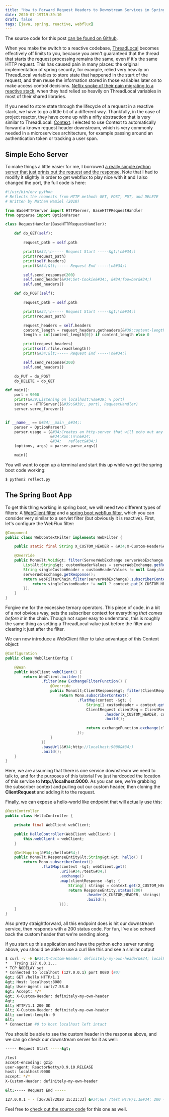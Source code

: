 ```yaml
---
title: "How to Forward Request Headers to Downstream Services in Spring Boot Webflux"
date: 2020-07-19T19:39:10
draft: false
tags: [java, spring, reactive, webflux]
---
```


The source code for this post [can be found on Github](https://github.com/nfisher23/reactive-programming-webflux/tree/master/context-api).

When you make the switch to a reactive codebase, [ThreadLocal](https://docs.oracle.com/javase/7/docs/api/java/lang/ThreadLocal.html) becomes effectively off limits to you, because you aren&#39;t guaranteed that the thread that starts the request processing remains the same, even if it&#39;s the same HTTP request. This has caused pain in many places: the original implementation of spring security, for example, relied very heavily on ThreadLocal variables to store state that happened in the start of the request, and then reuse the information stored in those variables later on to make access control decisions. [Neflix spoke of their pain migrating to a reactive stack](https://netflixtechblog.com/zuul-2-the-netflix-journey-to-asynchronous-non-blocking-systems-45947377fb5c), when they had relied so heavily on ThreadLocal variables in most of their shared libraries.

If you need to store state through the lifecycle of a request in a reactive stack, we have to go a little bit of a different way. Thankfully, in the case of project reactor, they have come up with a nifty abstraction that is very similar to ThreadLocal: [Context](https://projectreactor.io/docs/core/release/reference/#context). I elected to use Context to automatically forward a known request header downstream, which is very commonly needed in a microservices architecture, for example passing around an authentication token or tracking a user span.

## Simple Echo Server

To make things a little easier for me, I borrowed [a really simple python server that just prints out the request and the response](https://gist.github.com/huyng/814831). Note that I had to modify it slightly in order to get webflux to play nice with it and I also changed the port, the full code is here:

```python
#!/usr/bin/env python
# Reflects the requests from HTTP methods GET, POST, PUT, and DELETE
# Written by Nathan Hamiel (2010)

from BaseHTTPServer import HTTPServer, BaseHTTPRequestHandler
from optparse import OptionParser

class RequestHandler(BaseHTTPRequestHandler):

    def do_GET(self):

        request_path = self.path

        print(&#34;\n----- Request Start -----&gt;\n&#34;)
        print(request_path)
        print(self.headers)
        print(&#34;&lt;----- Request End -----\n&#34;)

        self.send_response(200)
        self.send_header(&#34;Set-Cookie&#34;, &#34;foo=bar&#34;)
        self.end_headers()

    def do_POST(self):

        request_path = self.path

        print(&#34;\n----- Request Start -----&gt;\n&#34;)
        print(request_path)

        request_headers = self.headers
        content_length = request_headers.getheaders(&#39;content-length&#39;)
        length = int(content_length[0]) if content_length else 0

        print(request_headers)
        print(self.rfile.read(length))
        print(&#34;&lt;----- Request End -----\n&#34;)

        self.send_response(200)
        self.end_headers()

    do_PUT = do_POST
    do_DELETE = do_GET

def main():
    port = 9000
    print(&#39;Listening on localhost:%s&#39; % port)
    server = HTTPServer((&#39;&#39;, port), RequestHandler)
    server.serve_forever()


if __name__ == &#34;__main__&#34;:
    parser = OptionParser()
    parser.usage = (&#34;Creates an http-server that will echo out any GET or POST parameters\n&#34;
                    &#34;Run:\n\n&#34;
                    &#34;   reflect&#34;)
    (options, args) = parser.parse_args()

    main()

```

You will want to open up a terminal and start this up while we get the spring boot code working:

```bash
$ python2 reflect.py

```

## The Spring Boot App

To get this thing working in spring boot, we will need two different types of filters: A [WebClient filter](https://docs.spring.io/spring/docs/current/spring-framework-reference/web-reactive.html#webflux-client-filter) and a [spring boot webflux filter](https://docs.spring.io/spring/docs/current/spring-framework-reference/web-reactive.html#webflux-filters), which you can consider very similar to a servlet filter (but obviously it is reactive). First, let&#39;s configure the WebFlux filter:

```java
@Component
public class WebContextFilter implements WebFilter {

    public static final String X_CUSTOM_HEADER = &#34;X-Custom-Header&#34;;

    @Override
    public Mono&lt;Void&gt; filter(ServerWebExchange serverWebExchange, WebFilterChain webFilterChain) {
        List&lt;String&gt; customHeaderValues = serverWebExchange.getRequest().getHeaders().get(X_CUSTOM_HEADER);
        String singleCustomHeader = customHeaderValues != null &amp;&amp; customHeaderValues.size() == 1 ? customHeaderValues.get(0) : null;
        serverWebExchange.getResponse();
        return webFilterChain.filter(serverWebExchange).subscriberContext(context -&gt; {
            return singleCustomHeader != null ? context.put(X_CUSTOM_HEADER, new String[] {singleCustomHeader}) : context;
        });
    }
}

```

Forgive me for the excessive ternary operators. This piece of code, in a bit of a not obvious way, sets the subscriber context for everything _that comes before it_ in the chain. Though not super easy to understand, this is roughly the same thing as setting a ThreadLocal value just before the filter and clearing it just after the filter.

We can now introduce a WebClient filter to take advantage of this Context object:

```java
@Configuration
public class WebClientConfig {

    @Bean
    public WebClient webClient() {
        return WebClient.builder()
                .filter(new ExchangeFilterFunction() {
                    @Override
                    public Mono&lt;ClientResponse&gt; filter(ClientRequest clientRequest, ExchangeFunction exchangeFunction) {
                        return Mono.subscriberContext()
                                .flatMap(context -&gt; {
                                    String[] customHeader = context.get(X_CUSTOM_HEADER);
                                    ClientRequest clientReq = ClientRequest.from(clientRequest)
                                            .header(X_CUSTOM_HEADER, customHeader)
                                            .build();

                                    return exchangeFunction.exchange(clientReq);
                                });
                    }
                })
                .baseUrl(&#34;http://localhost:9000&#34;)
                .build();
    }
}

```

Here, we are assuming that there is one service downstream we need to talk to, and for the purposes of this tutorial I&#39;ve just hardcoded the location of this service to **http://localhost:9000**. As you can see, we&#39;re grabbing the subscriber context and pulling out our custom header, then cloning the **ClientRequest** and adding it to the request.

Finally, we can expose a hello-world like endpoint that will actually use this:

```java
@RestController
public class HelloController {

    private final WebClient webClient;

    public HelloController(WebClient webClient) {
        this.webClient = webClient;
    }

    @GetMapping(&#34;/hello&#34;)
    public Mono&lt;ResponseEntity&lt;String&gt;&gt; hello() {
        return Mono.subscriberContext()
                .flatMap(context -&gt; webClient.get()
                        .uri(&#34;/test&#34;)
                        .exchange()
                        .map(clientResponse -&gt; {
                            String[] strings = context.get(X_CUSTOM_HEADER);
                            return ResponseEntity.status(200)
                                    .header(X_CUSTOM_HEADER, strings)
                                    .build();
                        }));
    }
}

```

Also pretty straightforward, all this endpoint does is hit our downstream service, then responds with a 200 status code. For fun, I&#39;ve also echoed back the custom header that we&#39;re sending along.

If you start up this application and have the python echo server running above, you should be able to use a curl like this and see a similar output

```bash
$ curl -v -H &#34;X-Custom-Header: definitely-my-own-header&#34; localhost:8080/hello
*   Trying 127.0.0.1...
* TCP_NODELAY set
* Connected to localhost (127.0.0.1) port 8080 (#0)
&gt; GET /hello HTTP/1.1
&gt; Host: localhost:8080
&gt; User-Agent: curl/7.58.0
&gt; Accept: */*
&gt; X-Custom-Header: definitely-my-own-header
&gt;
&lt; HTTP/1.1 200 OK
&lt; X-Custom-Header: definitely-my-own-header
&lt; content-length: 0
&lt;
* Connection #0 to host localhost left intact

```

You should be able to see the custom header in the response above, and we can go check our downstream server for it as well:

```bash
----- Request Start -----&gt;

/test
accept-encoding: gzip
user-agent: ReactorNetty/0.9.10.RELEASE
host: localhost:9000
accept: */*
X-Custom-Header: definitely-my-own-header

&lt;----- Request End -----

127.0.0.1 - - [26/Jul/2020 15:21:33] &#34;GET /test HTTP/1.1&#34; 200 -

```

Feel free to [check out the source code](https://github.com/nfisher23/reactive-programming-webflux/tree/master/context-api) for this one as well.
